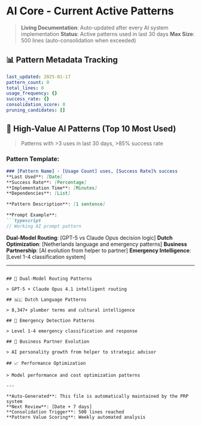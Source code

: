 # AI Core - Current Active Patterns

> **Living Documentation**: Auto-updated after every AI system implementation
> **Status**: Active patterns used in last 30 days
> **Max Size**: 500 lines (auto-consolidation when exceeded)

## 📊 Pattern Metadata Tracking

```yaml
last_updated: 2025-01-17
pattern_count: 0
total_lines: 0
usage_frequency: {}
success_rate: {}
consolidation_score: 0
pruning_candidates: []
```

## 🤖 High-Value AI Patterns (Top 10 Most Used)

> Patterns with >3 uses in last 30 days, >85% success rate

### Pattern Template:
```markdown
### [Pattern Name] - [Usage Count] uses, [Success Rate]% success
**Last Used**: [Date]
**Success Rate**: [Percentage]
**Implementation Time**: [Minutes]
**Dependencies**: [List]

**Pattern Description**: [1 sentence]

**Prompt Example**:
```typescript
// Working AI prompt pattern
```

**Dual-Model Routing**: [GPT-5 vs Claude Opus decision logic]
**Dutch Optimization**: [Netherlands language and emergency patterns]
**Business Partnership**: [AI evolution from helper to partner]
**Emergency Intelligence**: [Level 1-4 classification system]

---
```

## 🔀 Dual-Model Routing Patterns

> GPT-5 + Claude Opus 4.1 intelligent routing

## 🇳🇱 Dutch Language Patterns

> 8,347+ plumber terms and cultural intelligence

## 🎯 Emergency Detection Patterns

> Level 1-4 emergency classification and response

## 🤝 Business Partner Evolution

> AI personality growth from helper to strategic advisor

## 📈 Performance Optimization

> Model performance and cost optimization patterns

---

**Auto-Generated**: This file is automatically maintained by the PRP system
**Next Review**: [Date + 7 days]
**Consolidation Trigger**: 500 lines reached
**Pattern Value Scoring**: Weekly automated analysis